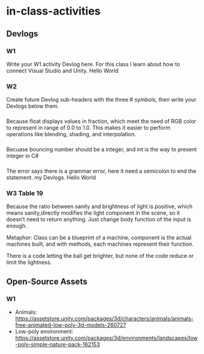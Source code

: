 # in-class-activities
## Devlogs
### W1
Write your W1 activity Devlog here.
For this class I learn about how to connect Visual Studio and Unity. Hello World
### W2
Create future Devlog sub-headers with the three # symbols, then write your Devlogs below them.
###
 Because float displays values in fraction, which meet the need of RGB color to represent in range of 0.0 to 1.0. This makes it easier to perform operations like blending, shading, and interpolation.
###
 Becuase bouncing number should be a integer, and int is the way to present integer in C#
###
 The error says there is a grammar error, here it need a semicolon to end the statement.
my Devlogs. Hello World

### W3 Table 19
Because the ratio between sanity and brightness of light is positive, which means sanity,directly modifies the light component in the scene, so it doesn’t need to return anything. Just change body function of the input is enough.

Metaphor: Class can be a blueprint of a machine, component is the actual machines built, and with methods, each machines represent their function.

There is a code letting the ball get brighter, but none of the code reduce or limit the lightness.

## Open-Source Assets
### W1
- Animals: https://assetstore.unity.com/packages/3d/characters/animals/animals-free-animated-low-poly-3d-models-260727 
- Low-poly environment: https://assetstore.unity.com/packages/3d/environments/landscapes/low-poly-simple-nature-pack-162153 